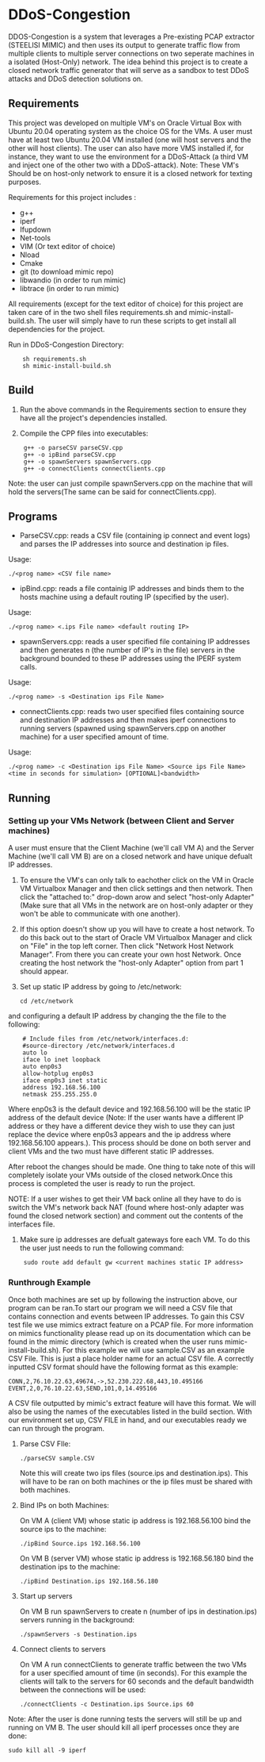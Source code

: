 # DDoS-Congestion
<p>DDOS-Congestion is a system that leverages a Pre-existing PCAP extractor (STEELISI MIMIC) and then uses its output to generate traffic flow from multiple clients to multiple server connections on two seperate machines in a isolated (Host-Only) network. The idea behind this project is to create a closed network traffic generator that will serve as a sandbox to test DDoS attacks and DDoS detection solutions on. <p>

## Requirements
<p>This project was developed on multiple VM's on Oracle Virtual Box with Ubuntu 20.04 operating system as the choice OS for the VMs. A user must have at least two Ubuntu 20.04 VM installed (one will host servers and the other will host clients). The user can also have more VMS installed if, for instance, they want to use the environment for a DDoS-Attack (a third VM and inject one of the other two with a DDoS-attack). Note: These VM's Should be on host-only network to ensure it is a closed network for texting purposes. <p>

<p> Requirements for this project includes : <p>

*	g++
*	iperf
*   Ifupdown
*   Net-tools
*   VIM (Or text editor of choice)
*	Nload
*	Cmake 
*	git (to download mimic repo)
*	libwandio (in order to run mimic)
*	libtrace (in order to run mimic)

<p>All requirements (except for the text editor of choice) for this project are taken care of in the two shell files requirements.sh and mimic-install-build.sh. The user will simply have to run these scripts to get install all dependencies for the project. <p>

<P> Run in DDoS-Congestion Directory:

		sh requirements.sh
		sh mimic-install-build.sh
<p>


## Build
1. Run the above commands in the Requirements section to ensure they have all the project's dependencies installed.
2. Compile the CPP files into executables:

		g++ -o parseCSV parseCSV.cpp
		g++ -o ipBind parseCSV.cpp
		g++ -o spawnServers spawnServers.cpp
		g++ -o connectClients connectClients.cpp

 <p> Note: the user can just compile spawnServers.cpp on the machine that will hold the servers(The same can be said for connectClients.cpp). <p>

## Programs
*	ParseCSV.cpp: reads a CSV file (containing ip connect and
event logs) and parses the IP addresses into source and destination ip
files.

<p>Usage:

	./<prog name> <CSV file name>
<p> 

*	ipBind.cpp: reads a file containig IP addresses and binds
them to the hosts machine using a default routing IP (specified by the user). 

<p> Usage:

	./<prog name> <.ips File name> <default routing IP>
<p>

*	spawnServers.cpp: reads a user specified file containing IP
addresses and then generates n (the number of IP's in the file) servers
in the background bounded to these IP addresses using the IPERF system
calls.

<p> Usage:

	./<prog name> -s <Destination ips File Name>
<p>

*	connectClients.cpp: reads two user specified files containing
source and destination IP addresses and then makes iperf connections
to running servers (spawned using spawnServers.cpp on another machine)
for a user specified amount of time.

<p> Usage:

	./<prog name> -c <Destination ips File Name> <Source ips File Name> <time in seconds for simulation> [OPTIONAL]<bandwidth>
<p>



## Running

### Setting up your VMs Network (between Client and Server machines)

<p> A user must ensure that the Client Machine (we'll call VM A) and the Server Machine (we'll call VM B) are on a closed network and have  unique defualt IP addresses. <p>

1. To ensure the VM's can only talk to eachother click on the VM in Oracle VM Virtualbox Manager and then click settings and then network. Then click the "attached to:" drop-down arow and select "host-only Adapter"(Make sure that all VMs in the network are on host-only adapter or they won't be able to communicate with one another). 

1. If this option doesn't show up you will have to create a host network. To do this back out to the start of Oracle VM Virtualbox Manager and click on "File" in the top left corner. Then click "Network Host Network Manager". From there you can create your own host Network. Once creating the host network the "host-only Adapter" option from part 1 should appear.


1. 	Set up static IP address by going to /etc/network:

		cd /etc/network

 and configuring a default IP address by changing the the file to the following:

		# Include files from /etc/network/interfaces.d:
    	#source-directory /etc/network/interfaces.d
    	auto lo 
		iface lo inet loopback
		auto enp0s3
		allow-hotplug enp0s3
		iface enp0s3 inet static
		address 192.168.56.100
		netmask 255.255.255.0


<p>Where enp0s3 is the default device and 192.168.56.100 will be
the static IP address of the default device (Note: If the user wants have a different IP address or they have a different device they wish to use they can just replace the device where enp0s3 appears and the ip address where 192.168.56.100 appears.). This process should be done on both server and client VMs and the two must have different static IP addresses.<p>
<p> After reboot the changes should be made. One thing to take note of this will completely isolate your VMs outside of the closed network.Once this process is completed the user is ready to run the project.
<p>
<p>NOTE: If a user wishes to get their VM back online all they have to do is switch the VM's network back NAT (found where host-only adapter was found the closed network section) and comment out the contents of the interfaces file. <p>

1. Make sure ip addresses are defualt gateways fore each VM. To do this the user just needs to run the following command:
	
		sudo route add default gw <current machines static IP address>

### Runthrough Example

<p> Once both machines are set up by following the instruction above, our program can be ran.To start our program we will need a CSV file that contains connection and events between IP addresses. To gain this CSV test file we use mimics extract feature on a PCAP file. For more information on mimics functionality please read up on its documentation which can be found in the mimic directory (which is created when the user runs mimic-install-build.sh). For this example we will use sample.CSV as an example CSV File. This is just a place holder name for an actual CSV file. A correctly inputted CSV format should have the following format as this example:

	CONN,2,76.10.22.63,49674,->,52.230.222.68,443,10.495166
	EVENT,2,0,76.10.22.63,SEND,101,0,14.495166

A CSV file outputted by mimic's extract feature will have this format. We will also be using the names of the executables listed in the build section. With our environment set up, CSV FILE in hand, and our executables ready we can run through the program. <p>

1.	Parse CSV FIle:
	
		./parseCSV sample.CSV

	<p>Note this will create two ips files (source.ips and destination.ips). This will have to be ran on both machines or the ip files must be shared with both machines. <p>

1.	Bind IPs on both Machines:
	<p>On VM A (client VM) whose static ip address is 192.168.56.100 bind the source ips to the machine:

		./ipBind Source.ips 192.168.56.100
	<p>

	<p>On VM B (server VM) whose static ip address is 192.168.56.180
		bind the destination ips to the machine: 

		./ipBind Destination.ips 192.168.56.180
	<p>

1.	Start up servers
	<p> On VM B run spawnServers to create n (number of ips in destination.ips) servers running in the background:

		./spawnServers -s Destination.ips
	<p>

1.	Connect clients to servers
	<p> On VM A run connectClients to generate traffic between the two VMs for a user specified amount of time (in seconds). For this example the clients will talk to the servers for 60 seconds and the default bandwidth between the connections will be used:

		./connectClients -c Destination.ips Source.ips 60
	<p>

Note: After the user is done running tests the servers will still be up and running on VM B. The user should kill all iperf processes once they are done:

	sudo kill all -9 iperf
<p> 
